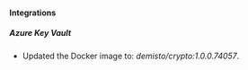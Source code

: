 #### Integrations
##### Azure Key Vault
- Updated the Docker image to: *demisto/crypto:1.0.0.74057*.
